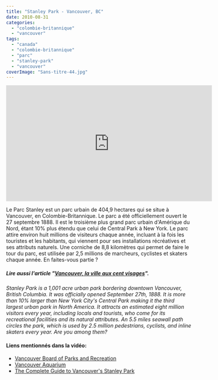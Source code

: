 ```yaml
---
title: "Stanley Park - Vancouver, BC"
date: 2010-08-31
categories: 
  - "colombie-britannique"
  - "vancouver"
tags: 
  - "canada"
  - "colombie-britannique"
  - "parc"
  - "stanley-park"
  - "vancouver"
coverImage: "Sans-titre-44.jpg"
---
```


<iframe src="https://www.youtube.com/embed/AGFqacUQTl0" width="560" height="315" frameborder="0" allowfullscreen="allowfullscreen"></iframe>

Le Parc Stanley est un parc urbain de 404,9 hectares qui se situe à Vancouver, en Colombie-Britannique. Le parc a été officiellement ouvert le 27 septembre 1888. Il est le troisième plus grand parc urbain d'Amérique du Nord, étant 10% plus étendu que celui de Central Park à New York. Le parc attire environ huit millions de visiteurs chaque année, incluant à la fois les touristes et les habitants, qui viennent pour ses installations récréatives et ses attributs naturels. Une corniche de 8,8 kilomètres qui permet de faire le tour du parc, est utilisée par 2,5 millions de marcheurs, cyclistes et skaters chaque année. En faites-vous partie ?

##### Lire aussi l'article "[Vancouver, la ville aux cent visages](https://noteauvoyageur.eu/vivre-vancouver-2e-partie/)".

_Stanley Park is a 1,001 acre urban park bordering downtown Vancouver, British Columbia. It was officially opened September 27th, 1888. It is more than 10% larger than New York City's Central Park making it the third largest urban park in North America. It attracts an estimated eight million visitors every year, including locals and tourists, who come for its recreational facilities and its natural attributes. An 5.5 miles seawall path circles the park, which is used by 2.5 million pedestrians, cyclists, and inline skaters every year. Are you among them?_

#### Liens mentionnés dans la vidéo:

- [Vancouver Board of Parks and Recreation](http://vancouver.ca/Parks/parks/stanley/)
- [Vancouver Aquarium](http://www.vanaqua.org/)
- [The Complete Guide to Vancouver's Stanley Park](https://www.tourismvancouver.com/activities/stanley-park/)
